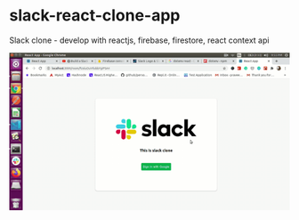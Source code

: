 # slack-react-clone-app

Slack clone - develop with reactjs, firebase, firestore, react context api


![](slacl-clone.gif)
